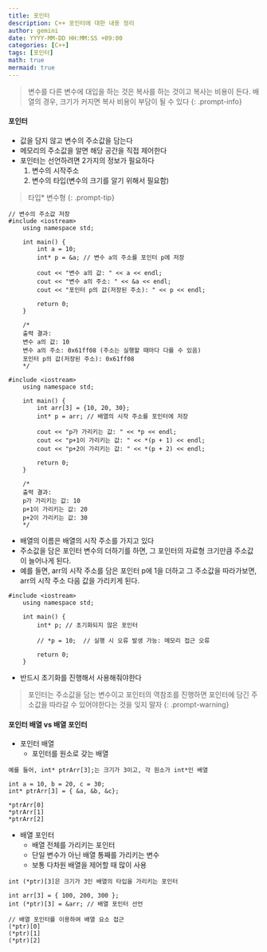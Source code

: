 ```yaml
---
title: 포인터
description: C++ 포인터에 대한 내용 정리
author: gemini
date: YYYY-MM-DD HH:MM:SS +09:00
categories: [C++]
tags: [포인터]
math: true
mermaid: true
---
```


> 변수를 다른 변수에 대입을 하는 것은 복사를 하는 것이고 복사는 비용이 든다. 
> 배열의 경우, 크기가 커지면 복사 비용이 부담이 될 수 있다
{: .prompt-info}

#### 포인터
- 값을 담지 않고 변수의 주소값을 담는다
- 메모리의 주소값을 알면 해당 공간을 직접 제어한다
- 포인터는 선언하려면 2가지의 정보가 필요하다
    1. 변수의 시작주소
    2. 변수의 타입(변수의 크기를 알기 위해서 필요함)

> 타입*  변수형
{: .prompt-tip}

```
// 변수의 주소값 저장
#include <iostream>
    using namespace std;
    
    int main() {
        int a = 10;
        int* p = &a; // 변수 a의 주소를 포인터 p에 저장
    
        cout << "변수 a의 값: " << a << endl;
        cout << "변수 a의 주소: " << &a << endl;
        cout << "포인터 p의 값(저장된 주소): " << p << endl;
    
        return 0;
    }
    
    /*
    출력 결과:
    변수 a의 값: 10
    변수 a의 주소: 0x61ff08 (주소는 실행할 때마다 다를 수 있음)
    포인터 p의 값(저장된 주소): 0x61ff08
    */
```


```
#include <iostream>
    using namespace std;
    
    int main() {
        int arr[3] = {10, 20, 30};
        int* p = arr; // 배열의 시작 주소를 포인터에 저장
    
        cout << "p가 가리키는 값: " << *p << endl;
        cout << "p+1이 가리키는 값: " << *(p + 1) << endl;
        cout << "p+2이 가리키는 값: " << *(p + 2) << endl;
    
        return 0;
    }
    
    /*
    출력 결과:
    p가 가리키는 값: 10
    p+1이 가리키는 값: 20
    p+2이 가리키는 값: 30
    */
```

- 배열의 이름은 배열의 시작 주소를 가지고 있다
- 주소값을 담은 포인터 변수의 더하기를 하면, 그 포인터의 자료형 크기만큼 주소값이 늘어나게 된다.
- 예를 들면, arr의 시작 주소를 담은 포인터 p에 1을 더하고 그 주소값을 따라가보면, arr의 시작 주소 다음 값을 가리키게 된다.

```
#include <iostream>
    using namespace std;
    
    int main() {
        int* p; // 초기화되지 않은 포인터
    
        // *p = 10;  // 실행 시 오류 발생 가능: 메모리 접근 오류
    
        return 0;
    }
```

- 반드시 초기화를 진행해서 사용해줘야한다

> 포인터는 주소값을 담는 변수이고 포인터의 역참조를 진행하면 포인터에 담긴 주소값을 따라갈 수 있어야한다는 것을 잊지 말자
{: .prompt-warning}

#### 포인터 배열 vs 배열 포인터
- 포인터 배열
    - 포인터를 원소로 갖는 배열

```
예를 들어, int* ptrArr[3];는 크기가 3이고, 각 원소가 int*인 배열

int a = 10, b = 20, c = 30;
int* ptrArr[3] = { &a, &b, &c};

*ptrArr[0]
*ptrArr[1]
*ptrArr[2]
```

- 배열 포인터
    - 배열 전체를 가리키는 포인터
    - 단일 변수가 아닌 배열 통째를 가리키는 변수
    - 보통 다차원 배열을 제어할 때 많이 사용
    
```
int (*ptr)[3]은 크기가 3인 배열의 타입을 가리키는 포인터

int arr[3] = { 100, 200, 300 };
int (*ptr)[3] = &arr; // 배열 포인터 선언

// 배열 포인터를 이용하여 배열 요소 접근
(*ptr)[0]
(*ptr)[1]
(*ptr)[2]
```


